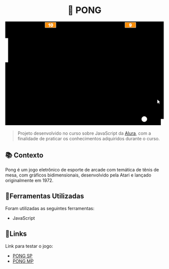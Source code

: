 <h1 style="text-align:center">🏓 PONG </h1>

<img src="img/pong.gif" alt="pong">

> Projeto desenvolvido no curso sobre JavaScript da [Alura](https://www.alura.com.br/), com a finalidade de praticar os conhecimentos adquiridos durante o curso.

## 📚 Contexto

Pong é um jogo eletrônico de esporte de arcade com temática de tênis de mesa, com gráficos bidimensionais, desenvolvido pela Atari e lançado originalmente em 1972.

## 📂Ferramentas Utilizadas

Foram utilizadas as seguintes ferramentas:

- JavaScript

## 🔗Links

Link para testar o jogo:

- [PONG SP](https://editor.p5js.org/hwkw/sketches/LcEiZxJWG)
- [PONG MP](https://editor.p5js.org/hwkw/sketches/CjKr_7l9G)
